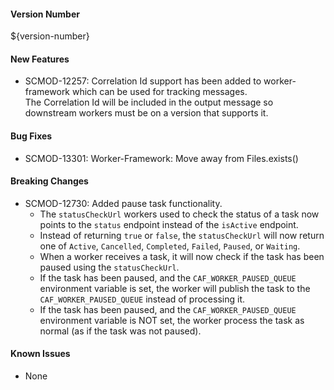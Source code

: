 #### Version Number
${version-number}

#### New Features
- SCMOD-12257: Correlation Id support has been added to worker-framework which can be used for tracking messages.  
The Correlation Id will be included in the output message so downstream workers must be on a version that supports it.

#### Bug Fixes
- SCMOD-13301: Worker-Framework: Move away from Files.exists()

#### Breaking Changes
- SCMOD-12730: Added pause task functionality.
  - The `statusCheckUrl` workers used to check the status of a task now points to the `status` endpoint instead of the 
  `isActive` endpoint.
  - Instead of returning `true` or `false`, the `statusCheckUrl` will now return one of `Active`, `Cancelled`, 
  `Completed`, `Failed`, `Paused`, or `Waiting`.
  - When a worker receives a task, it will now check if the task has been paused using the `statusCheckUrl`.
  - If the task has been paused, and the `CAF_WORKER_PAUSED_QUEUE` environment variable is set, the worker will publish 
  the task to the `CAF_WORKER_PAUSED_QUEUE` instead of processing it.
  - If the task has been paused, and the `CAF_WORKER_PAUSED_QUEUE` environment variable is NOT set, the worker process 
  the task as normal (as if the task was not paused).

#### Known Issues
- None
